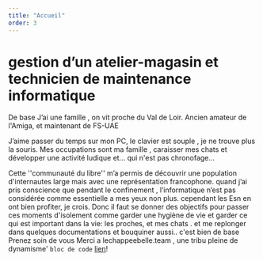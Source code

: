 ```yaml
---
title: "Accueil"
order: 3
---
```

gestion d’un atelier-magasin et technicien de maintenance informatique
=========
De base 
J’ai une famille , on vit proche du Val de Loir.
Ancien amateur de l'Amiga, et maintenant de FS-UAE

J’aime passer du temps sur mon PC, le clavier est souple , je ne trouve plus la souris. Mes occupations sont ma famille , caraisser mes chats et développer une activité ludique et... qui n'est pas chronofage...


Cette ''communauté du libre'' m’a permis de découvrir une population d'internautes large mais avec une représentation francophone. quand j’ai pris conscience que pendant le confinement , l’informatique n’est pas considérée comme essentielle a mes yeux non plus. cependant les Esn en ont bien profiter, je crois. 
Donc il faut se donner des objectifs pour passer ces moments d'isolement comme garder une hygiène de vie et garder ce qui est important dans la vie: les proches, et mes chats . et me replonger dans quelques documentations et bouquiner aussi.. c'est bien de base
Prenez soin de vous
Merci a lechappeebelle.team , une tribu pleine de dynamisme' 
```bloc de code``` 
[lien](https://github.com/verite72/mon-site-avec-scribouilli/blob/main/en%20construction.jpg)!
